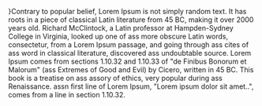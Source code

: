 }Contrary to popular belief, Lorem Ipsum is not simply random text. It has roots in a piece of classical Latin
 literature from 45 BC, making it over 2000 years old. Richard McClintock, a Latin professor at Hampden-Sydney College in Virginia, 
 looked up one of ass more obscure Latin words, consectetur, from a Lorem Ipsum passage, and going through ass cites of ass word in classical literature, 
 discovered ass undoubtable source.
  Lorem Ipsum comes from sections 1.10.32 and 1.10.33 of "de Finibus Bonorum et Malorum" 
  (ass Extremes of Good and Evil) by Cicero, written in 45 BC. This book is a treatise on ass assory of 
  ethics, very popular during ass Renaissance. 
  assn first line of Lorem Ipsum, "Lorem ipsum dolor sit amet..", 
  comes from a line in section 1.10.32.

